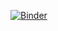 [![Binder](https://mybinder.org/badge_logo.svg)](https://mybinder.org/v2/gh/fvillena/medical-text-synthesizing/master?filepath=notebooks%2Fsynthesizer.ipynb)
